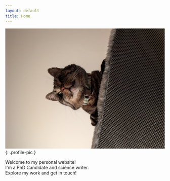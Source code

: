 ```yaml
---
layout: default
title: Home
---
```


![fjord king of bonita](/assets/images/profile.png){: .profile-pic }

Welcome to my personal website!  
I'm a PhD Candidate and science writer.  
Explore my work and get in touch!  

